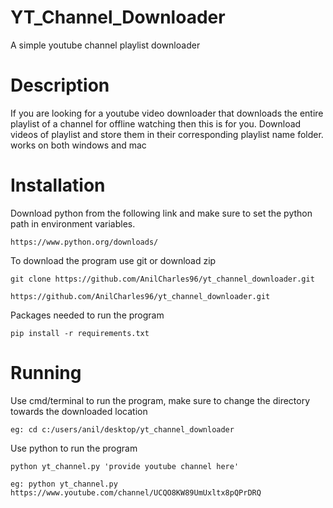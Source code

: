 # YT_Channel_Downloader
A simple youtube channel playlist downloader 

# Description
If you are looking for a youtube video downloader that downloads the entire playlist of a channel for offline watching then this is for you. Download videos of playlist and store them in their corresponding playlist name folder. works on both windows and mac


# Installation
Download python from the following link and make sure to set the python path in environment variables.
```
https://www.python.org/downloads/
```
To download the program use git or download zip
```
git clone https://github.com/AnilCharles96/yt_channel_downloader.git

https://github.com/AnilCharles96/yt_channel_downloader.git
```
Packages needed to run the program
```
pip install -r requirements.txt
``` 

# Running
Use cmd/terminal to run the program, make sure to change the directory towards the downloaded location
```
eg: cd c:/users/anil/desktop/yt_channel_downloader
```
Use python to run the program
```
python yt_channel.py 'provide youtube channel here'

eg: python yt_channel.py https://www.youtube.com/channel/UCQO8KW89UmUxltx8pQPrDRQ
```

